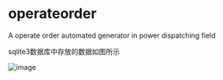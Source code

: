 # operateorder
A operate order automated generator in power dispatching field


sqlite3数据库中存放的数据如图所示

![image](https://github.com/xerox51/operateorder/blob/master/githubcaozuopiao0.JPG)
